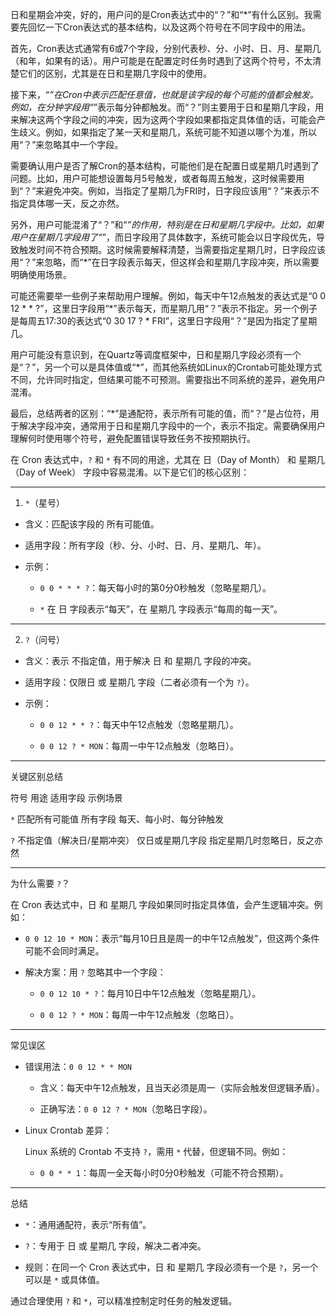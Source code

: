 日和星期会冲突，好的，用户问的是Cron表达式中的“？”和“*”有什么区别。我需要先回忆一下Cron表达式的基本结构，以及这两个符号在不同字段中的用法。



首先，Cron表达式通常有6或7个字段，分别代表秒、分、小时、日、月、星期几（和年，如果有的话）。用户可能是在配置定时任务时遇到了这两个符号，不太清楚它们的区别，尤其是在日和星期几字段中的使用。



接下来，“*”在Cron中表示匹配任意值，也就是该字段的每个可能的值都会触发。例如，在分钟字段用“*”表示每分钟都触发。而“？”则主要用于日和星期几字段，用来解决这两个字段之间的冲突，因为这两个字段如果都指定具体值的话，可能会产生歧义。例如，如果指定了某一天和星期几，系统可能不知道以哪个为准，所以用“？”来忽略其中一个字段。



需要确认用户是否了解Cron的基本结构，可能他们是在配置日或星期几时遇到了问题。比如，用户可能想设置每月5号触发，或者每周五触发，这时候需要用到“？”来避免冲突。例如，当指定了星期几为FRI时，日字段应该用“？”来表示不指定具体哪一天，反之亦然。



另外，用户可能混淆了“？”和“*”的作用，特别是在日和星期几字段中。比如，如果用户在星期几字段用了“*”，而日字段用了具体数字，系统可能会以日字段优先，导致触发时间不符合预期。这时候需要解释清楚，当需要指定星期几时，日字段应该用“？”来忽略，而“*”在日字段表示每天，但这样会和星期几字段冲突，所以需要明确使用场景。



可能还需要举一些例子来帮助用户理解。例如，每天中午12点触发的表达式是“0 0 12 * * ?”，这里日字段用“*”表示每天，而星期几用“？”表示不指定。另一个例子是每周五17:30的表达式“0 30 17 ? * FRI”，这里日字段用“？”是因为指定了星期几。



用户可能没有意识到，在Quartz等调度框架中，日和星期几字段必须有一个是“？”，另一个可以是具体值或“*”，而其他系统如Linux的Crontab可能处理方式不同，允许同时指定，但结果可能不可预测。需要指出不同系统的差异，避免用户混淆。



最后，总结两者的区别：“*”是通配符，表示所有可能的值，而“？”是占位符，用于解决字段冲突，通常用于日和星期几字段中的一个，表示不指定。需要确保用户理解何时使用哪个符号，避免配置错误导致任务不按预期执行。





在 Cron 表达式中，`?` 和 `*` 有不同的用途，尤其在 日（Day of Month） 和 星期几（Day of Week） 字段中容易混淆。以下是它们的核心区别：



---



 1. `*`（星号）

- 含义：匹配该字段的 所有可能值。

- 适用字段：所有字段（秒、分、小时、日、月、星期几、年）。

- 示例：

  - `0 0 * * * ?`：每天每小时的第0分0秒触发（忽略星期几）。

  - `*` 在 日 字段表示“每天”，在 星期几 字段表示“每周的每一天”。



---



 2. `?`（问号）

- 含义：表示 不指定值，用于解决 日 和 星期几 字段的冲突。

- 适用字段：仅限日 或 星期几 字段（二者必须有一个为 `?`）。

- 示例：

  - `0 0 12 * * ?`：每天中午12点触发（忽略星期几）。

  - `0 0 12 ? * MON`：每周一中午12点触发（忽略日）。



---



 关键区别总结

 符号  用途  适用字段  示例场景 



 `*`  匹配所有可能值  所有字段  每天、每小时、每分钟触发 

 `?`  不指定值（解决日/星期冲突）  仅日或星期几字段  指定星期几时忽略日，反之亦然 



---



 为什么需要 `?`？

在 Cron 表达式中，日 和 星期几 字段如果同时指定具体值，会产生逻辑冲突。例如：

- `0 0 12 10 * MON`：表示“每月10日且是周一的中午12点触发”，但这两个条件可能不会同时满足。

- 解决方案：用 `?` 忽略其中一个字段：

  - `0 0 12 10 * ?`：每月10日中午12点触发（忽略星期几）。

  - `0 0 12 ? * MON`：每周一中午12点触发（忽略日）。



---



 常见误区

- 错误用法：`0 0 12 * * MON`  

  - 含义：每天中午12点触发，且当天必须是周一（实际会触发但逻辑矛盾）。

  - 正确写法：`0 0 12 ? * MON`（忽略日字段）。



- Linux Crontab 差异：  

  Linux 系统的 Crontab 不支持 `?`，需用 `*` 代替，但逻辑不同。例如：

  - `0 0 * * 1`：每周一全天每小时0分0秒触发（可能不符合预期）。



---



 总结

- `*`：通用通配符，表示“所有值”。

- `?`：专用于 日 或 星期几 字段，解决二者冲突。

- 规则：在同一个 Cron 表达式中，日 和 星期几 字段必须有一个是 `?`，另一个可以是 `*` 或具体值。



通过合理使用 `?` 和 `*`，可以精准控制定时任务的触发逻辑。

